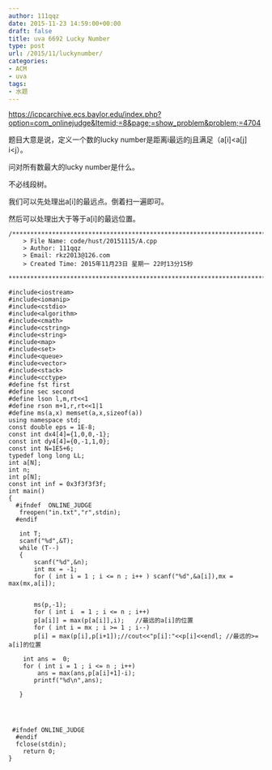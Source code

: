 ```yaml
---
author: 111qqz
date: 2015-11-23 14:59:00+00:00
draft: false
title: uva 6692 Lucky Number
type: post
url: /2015/11/luckynumber/
categories:
- ACM
- uva
tags:
- 水题
---
```


https://icpcarchive.ecs.baylor.edu/index.php?option=com_onlinejudge&Itemid;=8&page;=show_problem&problem;=4704

题目大意是说，定义一个数的lucky number是距离i最远的j且满足（a[i]<a[j] i<j）。

问对所有数最大的lucky number是什么。

不必线段树。

我们可以先处理出a[i]的最远点。倒着扫一遍即可。

然后可以处理出大于等于a[i]的最远位置。

 

    
    /*************************************************************************
    	> File Name: code/hust/20151115/A.cpp
    	> Author: 111qqz
    	> Email: rkz2013@126.com 
    	> Created Time: 2015年11月23日 星期一 22时13分15秒
     ************************************************************************/
    
    #include<iostream>
    #include<iomanip>
    #include<cstdio>
    #include<algorithm>
    #include<cmath>
    #include<cstring>
    #include<string>
    #include<map>
    #include<set>
    #include<queue>
    #include<vector>
    #include<stack>
    #include<cctype>
    #define fst first              
    #define sec second      
    #define lson l,m,rt<<1
    #define rson m+1,r,rt<<1|1
    #define ms(a,x) memset(a,x,sizeof(a))
    using namespace std;
    const double eps = 1E-8;
    const int dx4[4]={1,0,0,-1};
    const int dy4[4]={0,-1,1,0};
    const int N=1E5+6;
    typedef long long LL;
    int a[N];
    int n;
    int p[N];
    const int inf = 0x3f3f3f3f;
    int main()
    {
      #ifndef  ONLINE_JUDGE 
       freopen("in.txt","r",stdin);
      #endif
    
       int T;
       scanf("%d",&T);
       while (T--)
       {
           scanf("%d",&n);
           int mx = -1;
           for ( int i = 1 ; i <= n ; i++ ) scanf("%d",&a[i]),mx = max(mx,a[i]);
    
           
           ms(p,-1);
           for ( int i  = 1 ; i <= n ; i++)
    	   p[a[i]] = max(p[a[i]],i);   //最远的a[i]的位置
           for ( int i = mx ; i >= 1 ; i--)
    	   p[i] = max(p[i],p[i+1]);//cout<<"p[i]:"<<p[i]<<endl; //最远的>= a[i]的位置
    
    	int ans =  0;
    	for ( int i = 1 ; i <= n ; i++)
    	    ans = max(ans,p[a[i]+1]-i);
           printf("%d\n",ans);
    
       }
    
        
      
       
     #ifndef ONLINE_JUDGE  
      #endif
      fclose(stdin);
    	return 0;
    }
    



